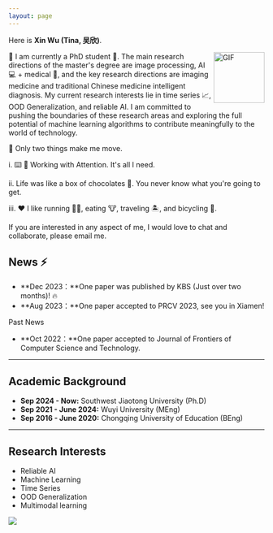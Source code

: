 ```yaml
---
layout: page
---
```


<!-- # About Me -->

<!-- <img src="https://xinwu74.github.io/wuxin.jpg" class="floatpic" width="360" height="480"> -->

Here is **Xin Wu (Tina, 吴欣)**.

<img align="right" alt="GIF" src="https://media.giphy.com/media/LnQjpWaON8nhr21vNW/giphy.gif" width="100" title=" Say HI">

📖 I am currently a PhD student 🔭. The main research directions of the master's degree are image processing, AI 💻 + medical 🏥, and the key research directions are imaging medicine and traditional Chinese medicine intelligent diagnosis. My current research interests lie in time series 📈, OOD Generalization, and reliable AI. I am committed to pushing the boundaries of these research areas and exploring the full potential of machine learning algorithms to contribute meaningfully to the world of technology.

🤔 Only two things make me move.

i. ⌨️ 🧱 Working with Attention. It's all I need.

ii. Life was like a box of chocolates 🍫. You never know what you're going to get.

iii. ❤️ I like running 🏃‍♀️, eating 🐮, traveling 🏝, and bicycling 🚴.

<!-- If you are interested in any aspect of me, I would love to chat and collaborate, please email me at **wu1351658806[at]163.com** or **xinwu5386[at]gmail.com** . -->

If you are interested in any aspect of me, I would love to chat and collaborate, please email me.
<br>

## News ⚡️
<!-- - **June 2024：** I will start my Ph.D. studies at Southwest Jiaotong University in the fall of 2024! 🎉
- **April 2024：** I submitted a paper to the ACM MM conference and am keeping my fingers crossed for a favorable response (ACM MM2024). 🙏  -->
- **Dec 2023：**One paper was published by KBS (Just over two months)! 🔥
- **Aug 2023：**One paper accepted to PRCV 2023, see you in Xiamen!

<summary>Past News</summary>

- **Oct 2022：**One paper accepted to Journal of Frontiers of Computer Science and Technology.

</details>

---


## Academic Background
- **Sep 2024 - Now:** Southwest Jiaotong University (Ph.D)
- **Sep 2021 - June 2024:** Wuyi University (MEng)
- **Sep 2016 - June 2020:** Chongqing University of Education (BEng)

---

## Research Interests
- Reliable AI
- Machine Learning
- Time Series
- OOD Generalization
- Multimodal learning

<!-- - Machine Learning
- Computer Vision
- Multimodal learning
- Multilabel image classification
- Medical image processing -->



<a href="https://clustrmaps.com/site/1c5dz"  title="ClustrMaps"><img src="//www.clustrmaps.com/map_v2.png?d=6FW0QP0Be0BDSlZCNbTKuLsEaDGmvRe9Pwxt88fjUVI&cl=ffffff" /></a>